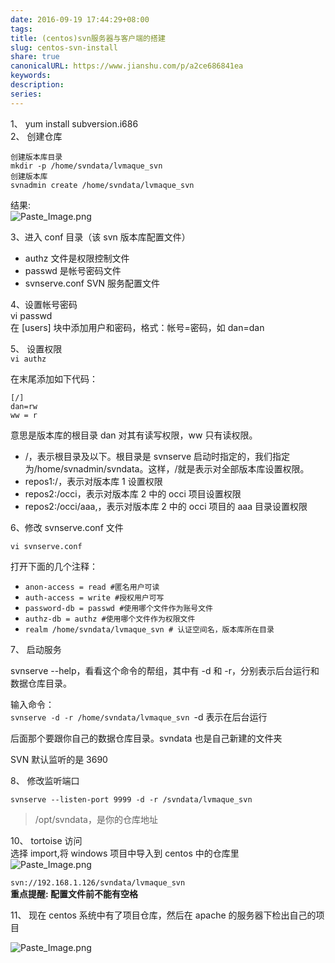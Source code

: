 ```yaml
---  
date: 2016-09-19 17:44:29+08:00  
tags:   
title: (centos)svn服务器与客户端的搭建  
slug: centos-svn-install  
share: true  
canonicalURL: https://www.jianshu.com/p/a2ce686841ea  
keywords:   
description:   
series:   
---  
```

  
1、 yum install subversion.i686  
2、 创建仓库  
```  
创建版本库目录  
mkdir -p /home/svndata/lvmaque_svn  
创建版本库  
svnadmin create /home/svndata/lvmaque_svn  
```  
结果:  
![Paste_Image.png](/images/20231208091246.webp)  
  
3、进入 conf 目录（该 svn 版本库配置文件）  
  
* authz 文件是权限控制文件  
* passwd 是帐号密码文件  
* svnserve.conf SVN 服务配置文件  
  
4、设置帐号密码  
vi passwd  
在 [users] 块中添加用户和密码，格式：帐号=密码，如 dan=dan  
  
5、 设置权限  
`vi authz`  
  
在末尾添加如下代码：  
```  
[/]  
dan=rw  
ww = r  
```  
意思是版本库的根目录 dan 对其有读写权限，ww 只有读权限。  
  
- /，表示根目录及以下。根目录是 svnserve 启动时指定的，我们指定为/home/svnadmin/svndata。这样，/就是表示对全部版本库设置权限。    
- repos1:/，表示对版本库 1 设置权限    
- repos2:/occi，表示对版本库 2 中的 occi 项目设置权限    
- repos2:/occi/aaa,，表示对版本库 2 中的 occi 项目的 aaa 目录设置权限    
  
6、修改 svnserve.conf 文件  
  
`vi svnserve.conf`  
  
打开下面的几个注释：  
- `anon-access = read #匿名用户可读`  
- `auth-access = write #授权用户可写`  
- `password-db = passwd #使用哪个文件作为账号文件`  
- `authz-db = authz #使用哪个文件作为权限文件`  
- `realm /home/svndata/lvmaque_svn # 认证空间名，版本库所在目录`  
  
7、 启动服务  
  
svnserve --help，看看这个命令的帮组，其中有 -d 和 -r，分别表示后台运行和数据仓库目录。  
  
输入命令：  
`svnserve -d -r /home/svndata/lvmaque_svn `-d 表示在后台运行  
  
后面那个要跟你自己的数据仓库目录。svndata 也是自己新建的文件夹  
  
SVN 默认监听的是 3690  
  
8、 修改监听端口  
```  
svnserve --listen-port 9999 -d -r /svndata/lvmaque_svn  
```  
> /opt/svndata，是你的仓库地址  
  
10、 tortoise 访问  
选择 import,将 windows 项目中导入到 centos 中的仓库里  
![Paste_Image.png](/images/20231208091251.webp)  
  
`svn://192.168.1.126/svndata/lvmaque_svn`  
**重点提醒: 配置文件前不能有空格**  
  
11、 现在 centos 系统中有了项目仓库，然后在 apache 的服务器下检出自己的项目  
  
![Paste_Image.png](/images/20231208091257.webp)